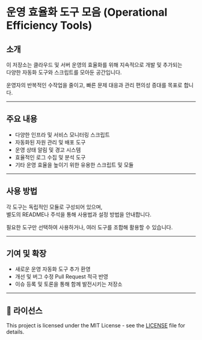 # 운영 효율화 도구 모음 (Operational Efficiency Tools)

## 소개
이 저장소는 클라우드 및 서버 운영의 효율화를 위해 지속적으로 개발 및 추가되는  
다양한 자동화 도구와 스크립트를 모아둔 공간입니다.

운영자의 반복적인 수작업을 줄이고, 빠른 문제 대응과 관리 편의성 증대를 목표로 합니다.

---

## 주요 내용
- 다양한 인프라 및 서비스 모니터링 스크립트  
- 자동화된 자원 관리 및 배포 도구  
- 운영 상태 알림 및 경고 시스템  
- 효율적인 로그 수집 및 분석 도구  
- 기타 운영 효율을 높이기 위한 유용한 스크립트 및 모듈

---

## 사용 방법
각 도구는 독립적인 모듈로 구성되어 있으며,  
별도의 README나 주석을 통해 사용법과 설정 방법을 안내합니다.

필요한 도구만 선택하여 사용하거나, 여러 도구를 조합해 활용할 수 있습니다.

---

## 기여 및 확장
- 새로운 운영 자동화 도구 추가 환영  
- 개선 및 버그 수정 Pull Request 적극 반영  
- 이슈 등록 및 토론을 통해 함께 발전시키는 저장소

---

## 📄 라이선스

This project is licensed under the MIT License - see the [LICENSE](./LICENSE) file for details.
